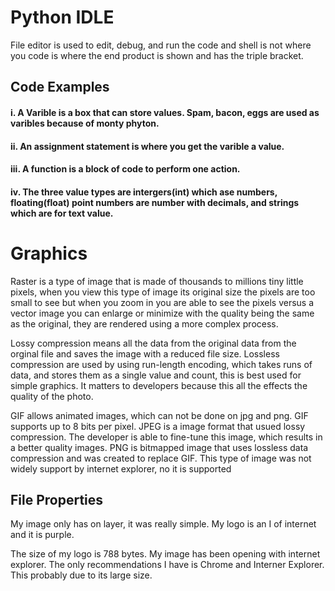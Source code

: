# Python IDLE
  File editor is used to edit, debug, and run the code and shell is not where you code is where the end product is shown and has the triple bracket.
  
## Code Examples
 #### i. A Varible is a box that can store values. Spam, bacon, eggs are used as varibles because of monty phyton.  
 #### ii. An assignment statement is where you get the varible a value.
 #### iii. A function is a block of code to perform one action.
 #### iv. The three value types are intergers(int) which ase numbers, floating(float) point numbers are number with decimals, and strings           which are for text value.


# Graphics
 
  Raster is a type of image that is made of thousands to millions tiny little pixels, when you view this type of image its original size   the pixels are too small to see but when you zoom in you are able to see the pixels versus a vector image you can enlarge or minimize     with the quality being the same as the original, they are rendered using a more complex process.  
  
  
  
  Lossy compression means all the data from the original data from the orginal file and saves the image with a reduced file size.
  Lossless compression are used by using run-length encoding, which takes runs of data, and stores them as a single value and count,     this is best used for simple graphics. It matters to developers because this all the effects the quality of the photo. 
  
  GIF allows animated images, which can not be done on jpg and png. GIF supports up to 8 bits per pixel. JPEG is a image format that     usued lossy compression. The developer is able to fine-tune this image, which results in a better quality images. PNG is bitmapped     image that uses lossless data compression and was created to replace GIF. This type of image was not widely support by internet         explorer, no it is supported

## File Properties
  
  My image only has on layer, it was really simple. My logo is an I of internet and it is purple.
  
  The size of my logo is 788 bytes. My image has been opening with internet explorer. The only recommendations I have is Chrome and       Interner Explorer. This probably due to its large size.  
    

  


